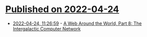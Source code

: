 # [Published on 2022-04-24](index.md)

* [2022-04-24, 11:26:59](https://news.ycombinator.com/item?id=31143045) - [A Web Around the World, Part 8: The Intergalactic Computer Network](https://www.filfre.net/2022/04/a-web-around-the-world-part-8-the-intergalactic-computer-network/)

